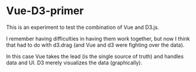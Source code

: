 # Vue-D3-primer

This is an experiment to test the combination of Vue and D3.js.

I remember having difficulties in having them work together, but now I think that had to do with d3.drag (and Vue and d3 were fighting over the data).

In this case Vue takes the lead (is the single source of truth) and handles data and UI. D3 merely visualizes the data (graphically).
